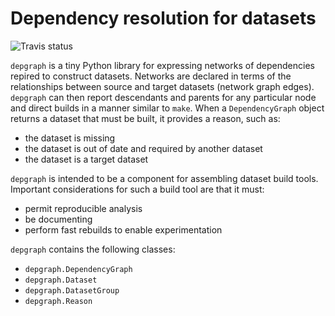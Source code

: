 # Dependency resolution for datasets

![Travis status](https://travis-ci.org/njwilson23/depgraph.svg?branch=master)

`depgraph` is a tiny Python library for expressing networks of dependencies
repired to construct datasets. Networks are declared in terms of the
relationships between source and target datasets (network graph edges).
`depgraph` can then report descendants and parents for any particular node and
direct builds in a manner similar to `make`. When a `DependencyGraph` object
returns a dataset that must be built, it provides a reason, such as:

- the dataset is missing
- the dataset is out of date and required by another dataset
- the dataset is a target dataset

`depgraph` is intended to be a component for assembling dataset build tools.
Important considerations for such a build tool are that it must:

- permit reproducible analysis
- be documenting
- perform fast rebuilds to enable experimentation

`depgraph` contains the following classes:

- `depgraph.DependencyGraph`
- `depgraph.Dataset`
- `depgraph.DatasetGroup`
- `depgraph.Reason`
